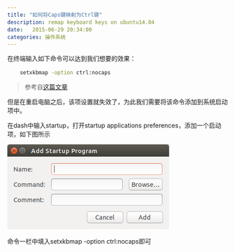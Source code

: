```yaml
---
title: "如何将Caps键映射为Ctrl键"
description: remap keyboard keys on ubuntu14.04
date:   2015-06-29 20:34:00
categories: 操作系统
---
```


在终端输入如下命令可以达到我们想要的效果：

~~~ bash
	setxkbmap -option ctrl:nocaps
~~~

> 参考自[这篇文章](http://emacswiki.org/emacs/MovingTheCtrlKey)

但是在重启电脑之后，该项设置就失效了，为此我们需要将该命令添加到系统启动项中。

在dash中输入startup，打开startup applications preferences，添加一个启动项，如下图所示

![Caps Lock remap](/resources/images/caps_lock_remap.png)

命令一栏中填入setxkbmap -option ctrl:nocaps即可
